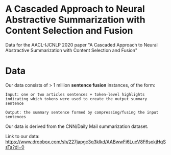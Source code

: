 # A Cascaded Approach to Neural Abstractive Summarization with Content Selection and Fusion
Data for the AACL-IJCNLP 2020 paper "A Cascaded Approach to Neural Abstractive Summarization with Content Selection and Fusion"

# Data

Our data consists of > 1 million **sentence fusion** instances, of the form: 

    Input: one or two articles sentences + token-level highlights indicating which tokens were used to create the output summary sentence

    Output: the summary sentence formed by compressing/fusing the input sentences

Our data is derived from the CNN/Daily Mail summarization dataset.

Link to our data: https://www.dropbox.com/sh/227japgc3q3klkd/AABwwFi6LueV8F6sokjHqSsTa?dl=0
